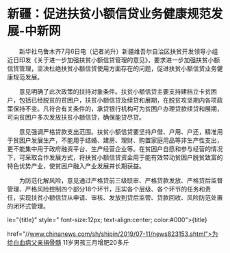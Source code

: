 # 新疆：促进扶贫小额信贷业务健康规范发展-中新网

　　新华社乌鲁木齐7月6日电（记者尚升）新疆维吾尔自治区扶贫开发领导小组近日印发《关于进一步加强扶贫小额信贷管理的意见》，要求进一步加强扶贫小额信贷管理，坚决杜绝扶贫小额信贷使用方面存在的问题，促进扶贫小额信贷业务健康规范发展。

　　意见明确了此次政策的扶持对象条件。扶贫小额信贷主要支持建档立卡贫困户，包括已经脱贫的贫困户，扶贫小额信贷及续贷和展期，在脱贫攻坚期内各项政策保持不变。凡符合有关条件的，承贷银行机构可为贫困户办理贷款续贷和展期，可向贫困户多次发放扶贫小额信贷，确保能贷尽贷。

　　意见强调严格贷款支出范围。扶贫小额信贷要坚持户借、户用、户还，精准用于贫困户发展生产，不能用于结婚、建房、理财、购置家庭用品等非生产性支出，更不能集中用于政府融资平台、生产经营企业等。在贫困户自愿和参与经营的情况下，可采取合作发展方式，将扶贫小额信贷资金用于能有效带动贫困户脱贫致富的特色优势产业，使贫困户融入产业发展并长期获益。

　　为防范化解风险，意见通过严格贷前三级联审、严格贷款发放、严格贷后监督管理、严格风险控制四个部分18个环节，压实各个层级、各个环节的任务和责任，实现扶贫小额信贷从申请、审核、发放到贷后监管、贷款回收、风险防范处置的闭环式管理。

le="{title}" style=" font-size:12px; text-align:center; color:#000">{title}

href="//www.chinanews.com/sh/shipin/2019/07-11/news823153.shtml">为给白血病父亲捐骨髓 11岁男孩三月增肥20多斤
